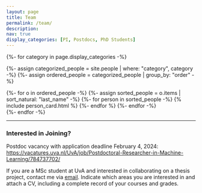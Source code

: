 ```yaml
---
layout: page
title: Team
permalink: /team/
description: 
nav: true
display_categories: [PI, Postdocs, PhD Students]
---
```


<!-- pages/team.md -->
<div class="projects">
<!-- Display categorized people -->
{%- for category in page.display_categories -%}


{%- assign categorized_people = site.people | where: "category", category -%}
{%- assign ordered_people = categorized_people | group_by: "order" -%}

<div class="grid">
{%- for o in ordered_people -%}
{%- assign sorted_people = o.items | sort_natural: "last_name" -%}  
<!-- Generate cards for each person -->
  {%- for person in sorted_people -%}
    {% include person_card.html %}
  {%- endfor %}
{%- endfor -%}
</div>
{%- endfor -%}
</div>

---

### Interested in Joining?
Postdoc vacancy with application deadline February 4, 2024: https://vacatures.uva.nl/UvA/job/Postdoctoral-Researcher-in-Machine-Learning/784737702/

If you are a MSc student at UvA and interested in collaborating on a thesis project, contact me via [email](mailto:c.a.naesseth@uva.nl). Indicate which areas you are interested in and attach a CV, including a complete record of your courses and grades.